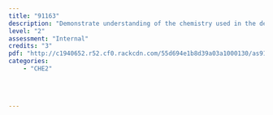 ```yaml
---
title: "91163"
description: "Demonstrate understanding of the chemistry used in the development of a current technology"
level: "2"
assessment: "Internal"
credits: "3"
pdf: "http://c1940652.r52.cf0.rackcdn.com/55d694e1b8d39a03a1000130/as91163.pdf"
categories:
    - "CHE2"
    
    
    
    
---
```

